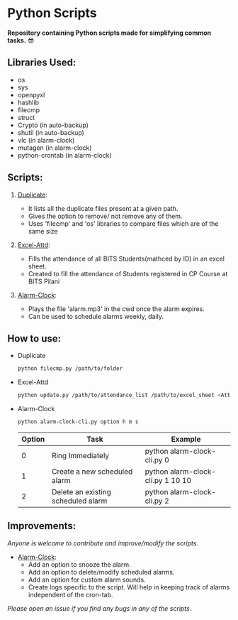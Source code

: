 # Python Scripts
**Repository containing Python scripts made for simplifying common tasks.** :sunglasses:

## Libraries Used:
 - os
 - sys
 - openpyxl
 - hashlib
 - filecmp
 - struct
 - Crypto           (in auto-backup)
 - shutil           (in auto-backup)
 - vlc              (in alarm-clock)
 - mutagen          (in alarm-clock)
 - python-crontab   (in alarm-clock)

## Scripts:
1. [Duplicate](https://github.com/Pro-Panda/Python-Scripts/tree/master/Duplicate): 
   - It lists all the duplicate files present at a given path.
   - Gives the option to remove/ not remove any of them.
   - Uses 'filecmp' and 'os' libraries to compare files which are of the same size
   
2. [Excel-Attd](https://github.com/Pro-Panda/Python-Scripts/tree/master/Excel-Attd): 
   - Fills the attendance of all BITS Students(mathced by ID) in an excel sheet.
   - Created to fill the attendance of Students registered in CP Course at BITS Pilani
   
3. [Alarm-Clock](https://github.com/siddhantkhandelwal/Python-Scripts/tree/master/alarm-clock):
   - Plays the file 'alarm.mp3' in the cwd once the alarm expires.
   - Can be used to schedule alarms weekly, daily.
   
## How to use:
 - Duplicate

   ```bash
   python filecmp.py /path/to/folder
   ```
 - Excel-Attd

    ```bash
    python update.py /path/to/attendance_list /path/to/excel_sheet <Attd Column No.>
    ```
 - Alarm-Clock

    ```bash
    python alarm-clock-cli.py option h m s
    ```
    | Option | Task                               | Example                           |
    |--------|------------------------------------|-----------------------------------|
    | 0      | Ring Immediately                   | python alarm-clock-cli.py 0       |
    | 1      | Create a new scheduled alarm       | python alarm-clock-cli.py 1 10 10 |                   
    | 2      | Delete an existing scheduled alarm | python alarm-clock-cli.py 2       |

## Improvements:
*Anyone is welcome to contribute and improve/modify the scripts.*

- [Alarm-Clock](https://github.com/siddhantkhandelwal/Python-Scripts/tree/master/alarm-clock):
  - Add an option to snooze the alarm.
  - Add an option to delete/modify scheduled alarms.
  - Add an option for custom alarm sounds.
  - Create logs specific to the script. Will help in keeping track of alarms independent of the cron-tab.

*Please open an issue if you find any bugs in any of the scripts.*
